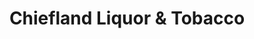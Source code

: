 ---
title: "Chiefland Liquor & Tobacco"
url: /chiefland/chiefland-liquor-and-tobacco/
shop: alcohol
---